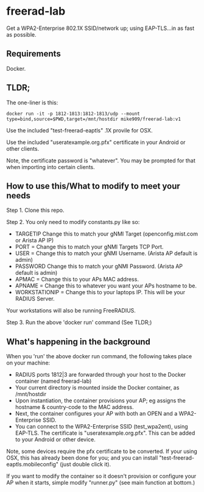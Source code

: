 # freerad-lab

Get a WPA2-Enterprise 802.1X SSID/network up; using EAP-TLS...in as fast as possible.

## Requirements
Docker.

## TLDR;
The one-liner is this:
```
docker run -it -p 1812-1813:1812-1813/udp --mount type=bind,source=$PWD,target=/mnt/hostdir mike909/freerad-lab:v1
```
Use the included "test-freerad-eaptls" .1X provile for OSX.

Use the included "useratexample.org.pfx" certificate in your Android or other clients.

Note, the certificate password is "whatever". You may be prompted for that when importing into certain clients.

## How to use this/What to modify to meet your needs
Step 1. Clone this repo.

Step 2. You only need to modify constants.py like so:

* TARGETIP Change this to match your gNMI Target (openconfig.mist.com or Arista AP IP)
* PORT = Change this to match your gNMI Targets TCP Port.
* USER = Change this to match your gNMI Username. (Arista AP default is admin)
* PASSWORD Change this to match your gNMI Password. (Arista AP default is admin)
* APMAC = Change this to your APs MAC address.
* APNAME = Change this to whatever you want your APs hostname to be.
* WORKSTATIONIP = Change this to your laptops IP. This will be your RADIUS Server.

Your workstations will also be running FreeRADIUS.

Step 3. Run the above 'docker run' command (See TLDR;)

## What's happening in the background
When you 'run' the above docker run command, the following takes place on your machine:
* RADIUS ports 1812|3 are forwarded through your host to the Docker container (named freerad-lab)
* Your current directory is mounted inside the Docker container, as /mnt/hostdir
* Upon instantiation, the container provisions your AP; eg assigns the hostname & country-code to the MAC address.
* Next, the container configures your AP with both an OPEN and a WPA2-Enterprise SSID.
* You can connect to the WPA2-Enterprise SSID (test_wpa2ent), using EAP-TLS. The certificate is "useratexample.org.pfx". This can be added to your Android or other device.

Note, some devices require the pfx certificate to be converted. If your using OSX, this has already been done for you; and you can install "test-freerad-eaptls.mobileconfig" (just double click it).

If you want to modify the container so it doesn't provision or configure your AP when it starts, simple modify "runner.py" (see main function at bottom.)
